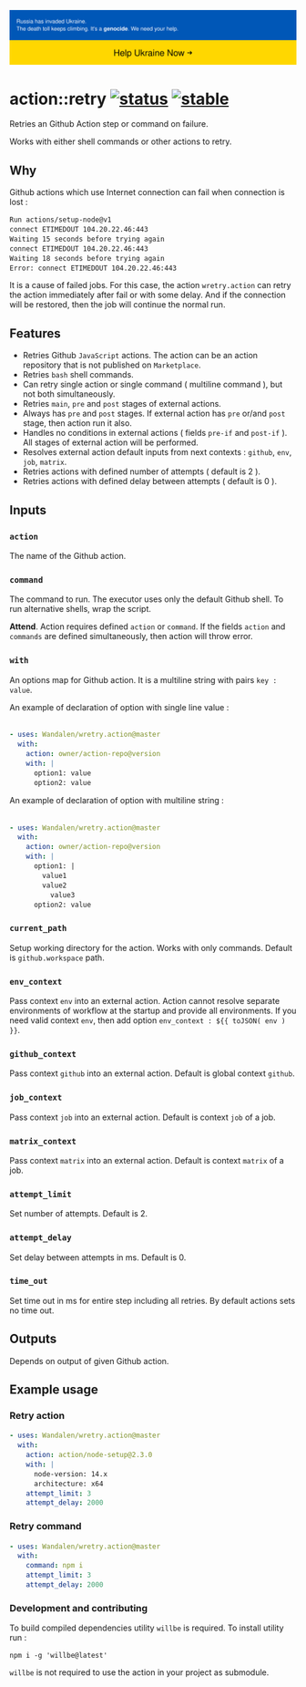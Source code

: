[![Stand With Ukraine](https://raw.githubusercontent.com/vshymanskyy/StandWithUkraine/main/banner2-direct.svg)](https://stand-with-ukraine.pp.ua)

# action::retry [![status](https://github.com/Wandalen/wretry.action/actions/workflows/JsActionPublish.yml/badge.svg)](https://github.com/Wandalen/wretry.action/actions/workflows/JsActionPublish.yml) [![stable](https://img.shields.io/badge/stability-stable-brightgreen.svg)](https://github.com/emersion/stability-badges#stable)

Retries an Github Action step or command on failure.

Works with either shell commands or other actions to retry.

## Why

Github actions which use Internet connection can fail when connection is lost :

```bash
Run actions/setup-node@v1
connect ETIMEDOUT 104.20.22.46:443
Waiting 15 seconds before trying again
connect ETIMEDOUT 104.20.22.46:443
Waiting 18 seconds before trying again
Error: connect ETIMEDOUT 104.20.22.46:443
```

It is a cause of failed jobs. For this case, the action `wretry.action` can retry the action immediately after fail or with some delay. And if the connection will be restored, then the job will continue the normal run.

## Features

- Retries Github `JavaScript` actions. The action can be an action repository that is not published on `Marketplace`.
- Retries `bash` shell commands.
- Can retry single action or single command ( multiline command ), but not both simultaneously.
- Retries `main`, `pre` and `post` stages of external actions.
- Always has `pre` and `post` stages. If external action has `pre` or/and `post` stage, then action run it also.
- Handles no conditions in external actions ( fields `pre-if` and `post-if` ). All stages of external action will be performed.
- Resolves external action default inputs from next contexts : `github`, `env`, `job`, `matrix`.
- Retries actions with defined number of attempts ( default is 2 ).
- Retries actions with defined delay between attempts ( default is 0 ).

## Inputs

### `action`

The name of the Github action.

### `command`

The command to run. The executor uses only the default Github shell. To run alternative shells, wrap the script.

**Attend**. Action requires defined `action` or `command`. If the fields `action` and `commands` are defined simultaneously, then action will throw error.

### `with`

An options map for Github action. It is a multiline string with pairs `key : value`.

An example of declaration of option with single line value :
```yaml

- uses: Wandalen/wretry.action@master
  with:
    action: owner/action-repo@version
    with: |
      option1: value
      option2: value
```
An example of declaration of option with multiline string :
```yaml

- uses: Wandalen/wretry.action@master
  with:
    action: owner/action-repo@version
    with: |
      option1: |
        value1
        value2
          value3
      option2: value
```

### `current_path`

Setup working directory for the action. Works with only commands. Default is `github.workspace` path.

### `env_context`

Pass context `env` into an external action. Action cannot resolve separate environments of workflow at the startup and provide all environments. If you need valid context `env`, then add option `env_context : ${{ toJSON( env ) }}`.

### `github_context`

Pass context `github` into an external action. Default is global context `github`.

### `job_context`

Pass context `job` into an external action. Default is context `job` of a job.

### `matrix_context`

Pass context `matrix` into an external action. Default is context `matrix` of a job.

### `attempt_limit`

Set number of attempts. Default is 2.

### `attempt_delay`

Set delay between attempts in ms. Default is 0.

### `time_out`

Set time out in ms for entire step including all retries. By default actions sets no time out.

## Outputs

Depends on output of given Github action.

## Example usage

### Retry action

```yaml
- uses: Wandalen/wretry.action@master
  with:
    action: action/node-setup@2.3.0
    with: |
      node-version: 14.x
      architecture: x64
    attempt_limit: 3
    attempt_delay: 2000
```

### Retry command

```yaml
- uses: Wandalen/wretry.action@master
  with:
    command: npm i
    attempt_limit: 3
    attempt_delay: 2000
```

### Development and contributing

To build compiled dependencies utility `willbe` is required. To install utility run :

```
npm i -g 'willbe@latest'
```

`willbe` is not required to use the action in your project as submodule.
